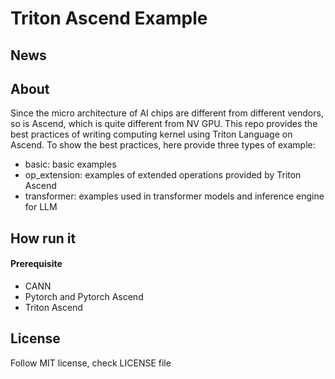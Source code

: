 # Triton Ascend Example

## News

## About
Since the micro architecture of AI chips are different from different vendors, so is Ascend, which is quite different from NV GPU. This repo provides the best practices of writing computing kernel using Triton Language on Ascend. To show the best practices, here provide three types of example:
* basic: basic examples 
* op_extension: examples of extended operations provided by Triton Ascend
* transformer: examples used in transformer models and inference engine for LLM

## How run it 

#### Prerequisite

* CANN
* Pytorch and Pytorch Ascend
* Triton Ascend

## License

Follow MIT license, check LICENSE file
